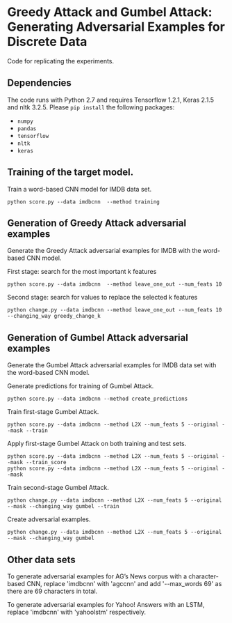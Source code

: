 # Greedy Attack and Gumbel Attack: Generating Adversarial Examples for Discrete Data

Code for replicating the experiments.

## Dependencies
The code runs with Python 2.7 and requires Tensorflow 1.2.1, Keras 2.1.5 and nltk 3.2.5. Please `pip install` the following packages:
- `numpy`
- `pandas`
- `tensorflow` 
- `nltk`
- `keras`

## Training of the target model. 
Train a word-based CNN model for IMDB data set.
```shell
python score.py --data imdbcnn  --method training
```

## Generation of Greedy Attack adversarial examples
Generate the Greedy Attack adversarial examples for IMDB with the word-based CNN model.

First stage: search for the most important k features
```shell
python score.py --data imdbcnn  --method leave_one_out --num_feats 10
```
Second stage: search for values to replace the selected k features
```shell
python change.py --data imdbcnn --method leave_one_out --num_feats 10 --changing_way greedy_change_k 
```

## Generation of Gumbel Attack adversarial examples
Generate the Gumbel Attack adversarial examples for IMDB data set with the word-based CNN model.

Generate predictions for training of Gumbel Attack.
```shell
python score.py --data imdbcnn --method create_predictions
```

Train first-stage Gumbel Attack. 
```shell
python score.py --data imdbcnn --method L2X --num_feats 5 --original --mask --train
```

Apply first-stage Gumbel Attack on both training and test sets.
```shell
python score.py --data imdbcnn --method L2X --num_feats 5 --original --mask --train_score
python score.py --data imdbcnn --method L2X --num_feats 5 --original --mask 
```

Train second-stage Gumbel Attack.
```shell
python change.py --data imdbcnn --method L2X --num_feats 5 --original --mask --changing_way gumbel --train
```

Create adversarial examples.
```shell
python change.py --data imdbcnn --method L2X --num_feats 5 --original --mask --changing_way gumbel
```

## Other data sets
To generate adversarial examples for AG’s News corpus with a character-based CNN, replace 'imdbcnn' with 'agccnn' and add '--max_words 69' as there are 69 characters in total.

To generate adversarial examples for Yahoo! Answers with an LSTM, replace 'imdbcnn' with 'yahoolstm' respectively. 
